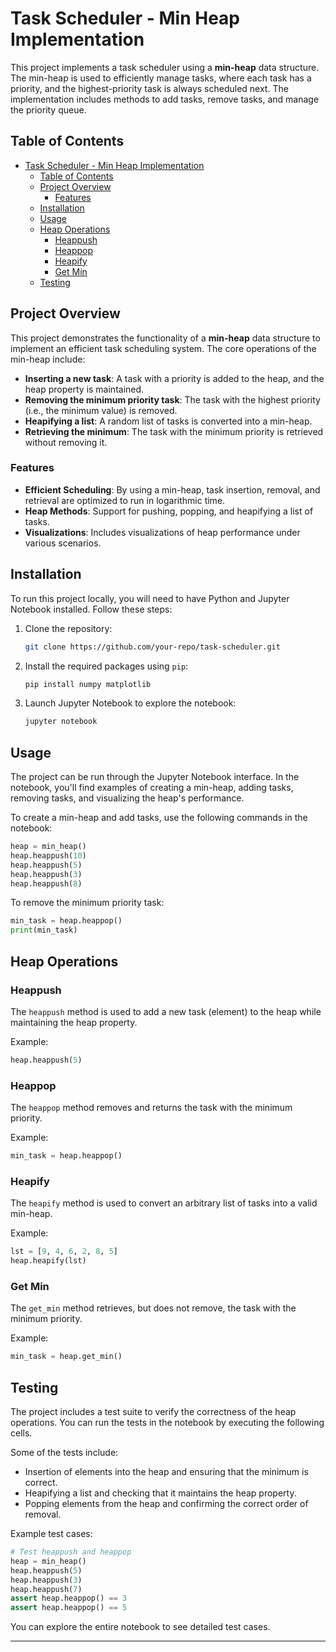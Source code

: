 # Task Scheduler - Min Heap Implementation

This project implements a task scheduler using a **min-heap** data structure. The min-heap is used to efficiently manage tasks, where each task has a priority, and the highest-priority task is always scheduled next. The implementation includes methods to add tasks, remove tasks, and manage the priority queue.

## Table of Contents

- [Task Scheduler - Min Heap Implementation](#task-scheduler---min-heap-implementation)
  - [Table of Contents](#table-of-contents)
  - [Project Overview](#project-overview)
    - [Features](#features)
  - [Installation](#installation)
  - [Usage](#usage)
  - [Heap Operations](#heap-operations)
    - [Heappush](#heappush)
    - [Heappop](#heappop)
    - [Heapify](#heapify)
    - [Get Min](#get-min)
  - [Testing](#testing)

## Project Overview

This project demonstrates the functionality of a **min-heap** data structure to implement an efficient task scheduling system. The core operations of the min-heap include:

- **Inserting a new task**: A task with a priority is added to the heap, and the heap property is maintained.
- **Removing the minimum priority task**: The task with the highest priority (i.e., the minimum value) is removed.
- **Heapifying a list**: A random list of tasks is converted into a min-heap.
- **Retrieving the minimum**: The task with the minimum priority is retrieved without removing it.

### Features

- **Efficient Scheduling**: By using a min-heap, task insertion, removal, and retrieval are optimized to run in logarithmic time.
- **Heap Methods**: Support for pushing, popping, and heapifying a list of tasks.
- **Visualizations**: Includes visualizations of heap performance under various scenarios.

## Installation

To run this project locally, you will need to have Python and Jupyter Notebook installed. Follow these steps:

1. Clone the repository:
    ```bash
    git clone https://github.com/your-repo/task-scheduler.git
    ```

2. Install the required packages using `pip`:
    ```bash
    pip install numpy matplotlib
    ```

3. Launch Jupyter Notebook to explore the notebook:
    ```bash
    jupyter notebook
    ```

## Usage

The project can be run through the Jupyter Notebook interface. In the notebook, you'll find examples of creating a min-heap, adding tasks, removing tasks, and visualizing the heap's performance.

To create a min-heap and add tasks, use the following commands in the notebook:

```python
heap = min_heap()
heap.heappush(10)
heap.heappush(5)
heap.heappush(3)
heap.heappush(8)
```

To remove the minimum priority task:

```python
min_task = heap.heappop()
print(min_task)
```

## Heap Operations

### Heappush
The `heappush` method is used to add a new task (element) to the heap while maintaining the heap property.

Example:
```python
heap.heappush(5)
```

### Heappop
The `heappop` method removes and returns the task with the minimum priority.

Example:
```python
min_task = heap.heappop()
```

### Heapify
The `heapify` method is used to convert an arbitrary list of tasks into a valid min-heap.

Example:
```python
lst = [9, 4, 6, 2, 8, 5]
heap.heapify(lst)
```

### Get Min
The `get_min` method retrieves, but does not remove, the task with the minimum priority.

Example:
```python
min_task = heap.get_min()
```

## Testing

The project includes a test suite to verify the correctness of the heap operations. You can run the tests in the notebook by executing the following cells.

Some of the tests include:
- Insertion of elements into the heap and ensuring that the minimum is correct.
- Heapifying a list and checking that it maintains the heap property.
- Popping elements from the heap and confirming the correct order of removal.

Example test cases:

```python
# Test heappush and heappop
heap = min_heap()
heap.heappush(5)
heap.heappush(3)
heap.heappush(7)
assert heap.heappop() == 3
assert heap.heappop() == 5
```

You can explore the entire notebook to see detailed test cases.

---